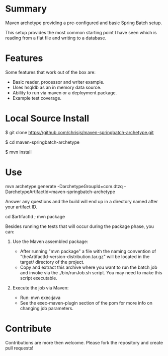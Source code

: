 # Summary
Maven archetype providing a pre-configured and basic Spring Batch setup.

This setup provides the most common starting point I have seen which is reading from a flat file and writing to a database.

# Features
Some features that work out of the box are:

* Basic reader, processor and writer example.
* Uses hsqldb as an in memory data source.
* Ability to run via maven or a deployment package.
* Example test coverage.

# Local Source Install
$ git clone https://github.com/chrisjs/maven-springbatch-archetype.git

$ cd maven-springbatch-archetype

$ mvn install

# Use
mvn archetype:generate -DarchetypeGroupId=com.dtzq -DarchetypeArtifactId=maven-springbatch-archetype

Answer any questions and the build will end up in a directory named after your artifact ID.

cd $artifactId ; mvn package

Besides running the tests that will occur during the package phase, you can:

1. Use the Maven assembled package:
   * After running "mvn package" a file with the naming convention of "theArtifactId-version-distribution.tar.gz" will be located in the target/ directory of the project.
   * Copy and extract this archive where you want to run the batch job and invoke via the ./bin/runJob.sh script. You may need to make this script executable.

2. Execute the job via Maven:
   * Run: mvn exec:java
   * See the exec-maven-plugin section of the pom for more info on changing job parameters.

# Contribute
Contributions are more then welcome. Please fork the repository and create pull requests!
